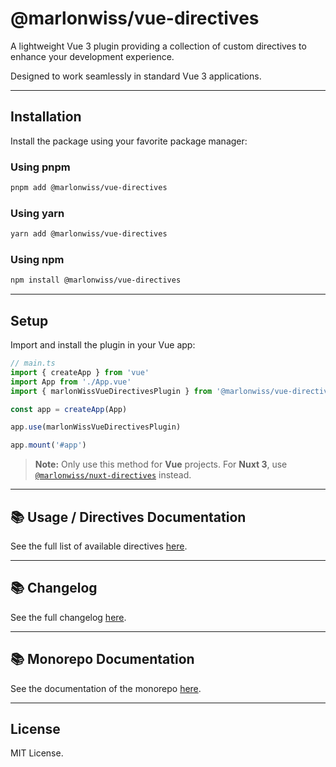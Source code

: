 # @marlonwiss/vue-directives

A lightweight Vue 3 plugin providing a collection of custom directives to enhance your development experience.

Designed to work seamlessly in standard Vue 3 applications.

---

## Installation

Install the package using your favorite package manager:

### Using **pnpm**
```bash
pnpm add @marlonwiss/vue-directives
```

### Using **yarn**
```bash
yarn add @marlonwiss/vue-directives
```

### Using **npm**
```bash
npm install @marlonwiss/vue-directives
```

---

## Setup

Import and install the plugin in your Vue app:

```ts
// main.ts
import { createApp } from 'vue'
import App from './App.vue'
import { marlonWissVueDirectivesPlugin } from '@marlonwiss/vue-directives'

const app = createApp(App)

app.use(marlonWissVueDirectivesPlugin)

app.mount('#app')
```

> **Note:** Only use this method for **Vue** projects. For **Nuxt 3**, use [`@marlonwiss/nuxt-directives`](https://github.com/MarlonWiss2212/vue-directives/blob/main/packages/nuxt-directives/Readme.md) instead.

---

## 📚 Usage / Directives Documentation

See the full list of available directives [here](https://github.com/MarlonWiss2212/vue-directives/blob/main/Directives.md).

---

## 📚 Changelog

See the full changelog [here](https://github.com/MarlonWiss2212/vue-directives/blob/main/packages/vue-directives/CHANGELOG.md).

---

## 📚 Monorepo Documentation

See the documentation of the monorepo [here](https://github.com/MarlonWiss2212/vue-directives/blob/main/Readme.md).

---

## License

MIT License.

